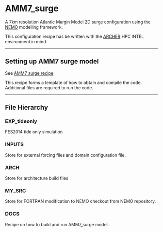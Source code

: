 # AMM7_surge

A 7km resolution Atlantic Margin Model 2D surge configuration using the [NEMO](https://www.nemo-ocean.eu) modelling framework.  

This configuration recipe has be written with the [ARCHER](https://www.archer.ac.uk) HPC INTEL environment in mind.

---

## Setting up AMM7 surge model

See [AMM7_surge recipe](docs/AMM7_SURGE_build_and_run.rst)

This recipe forms a template of how to obtain and compile the code. Additional files are required to run the code.


---

## File Hierarchy


### EXP_tideonly

FES2014 tide only simulation

### INPUTS

Store for external forcing files and domain configuration file.

### ARCH

Store for architecture build files

### MY_SRC

Store for FORTRAN modification to NEMO checkout from NEMO repository.

### DOCS

Recipe on how to build and run AMM7_surge model.
